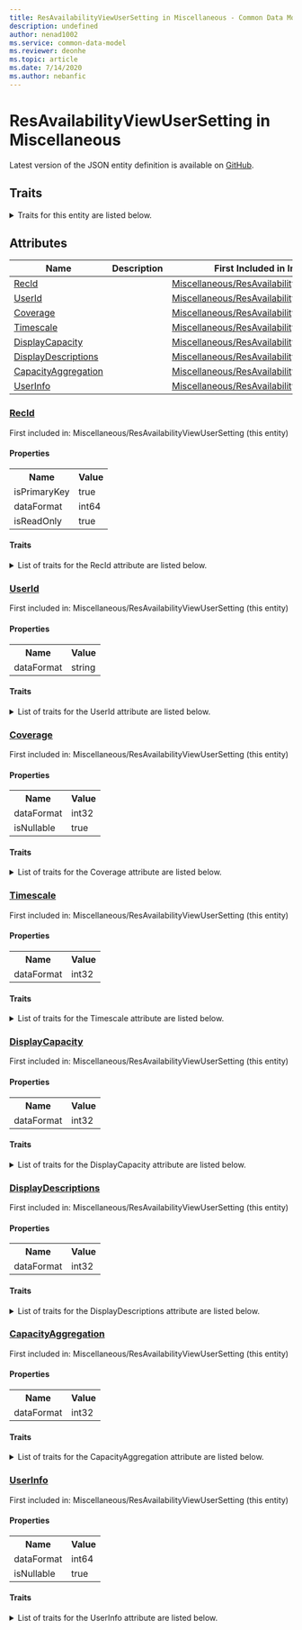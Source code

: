 ```yaml
---
title: ResAvailabilityViewUserSetting in Miscellaneous - Common Data Model | Microsoft Docs
description: undefined
author: nenad1002
ms.service: common-data-model
ms.reviewer: deonhe
ms.topic: article
ms.date: 7/14/2020
ms.author: nebanfic
---
```


# ResAvailabilityViewUserSetting in Miscellaneous

  
 Latest version of the JSON entity definition is available on <a href="https://github.com/Microsoft/CDM/tree/master/schemaDocuments/core/operationsCommon/Tables/ProfessionalServices/ProjectManagementAndAccounting/Miscellaneous/ResAvailabilityViewUserSetting.cdm.json" target="_blank">GitHub</a>.  

## Traits

<details>
<summary>Traits for this entity are listed below.  
</summary>

**is.identifiedBy**  
  names a specifc identity attribute to use with an entity  <table><tr><th>Parameter</th><th>Value</th><th>Data type</th><th>Explanation</th></tr><tr><td>attribute</td><td>[ResAvailabilityViewUserSetting/(resolvedAttributes)/RecId](#RecId)</td><td>attribute</td><td></td></tr></table>

**is.CDM.entityVersion**  
  <table><tr><th>Parameter</th><th>Value</th><th>Data type</th><th>Explanation</th></tr><tr><td>versionNumber</td><td>"1.0"</td><td>string</td><td>semantic version number of the entity</td></tr></table>

**is.application.releaseVersion**  
  <table><tr><th>Parameter</th><th>Value</th><th>Data type</th><th>Explanation</th></tr><tr><td>releaseVersion</td><td>"10.0.13.0"</td><td>string</td><td>semantic version number of the application introducing this entity</td></tr></table>

</details>

## Attributes

|Name|Description|First Included in Instance|
|---|---|---|
|[RecId](#RecId)||<a href="ResAvailabilityViewUserSetting.md" target="_blank">Miscellaneous/ResAvailabilityViewUserSetting</a>|
|[UserId](#UserId)||<a href="ResAvailabilityViewUserSetting.md" target="_blank">Miscellaneous/ResAvailabilityViewUserSetting</a>|
|[Coverage](#Coverage)||<a href="ResAvailabilityViewUserSetting.md" target="_blank">Miscellaneous/ResAvailabilityViewUserSetting</a>|
|[Timescale](#Timescale)||<a href="ResAvailabilityViewUserSetting.md" target="_blank">Miscellaneous/ResAvailabilityViewUserSetting</a>|
|[DisplayCapacity](#DisplayCapacity)||<a href="ResAvailabilityViewUserSetting.md" target="_blank">Miscellaneous/ResAvailabilityViewUserSetting</a>|
|[DisplayDescriptions](#DisplayDescriptions)||<a href="ResAvailabilityViewUserSetting.md" target="_blank">Miscellaneous/ResAvailabilityViewUserSetting</a>|
|[CapacityAggregation](#CapacityAggregation)||<a href="ResAvailabilityViewUserSetting.md" target="_blank">Miscellaneous/ResAvailabilityViewUserSetting</a>|
|[UserInfo](#UserInfo)||<a href="ResAvailabilityViewUserSetting.md" target="_blank">Miscellaneous/ResAvailabilityViewUserSetting</a>|

### <a href=#RecId name="RecId">RecId</a>

First included in: Miscellaneous/ResAvailabilityViewUserSetting (this entity)  

#### Properties

<table><tr><th>Name</th><th>Value</th></tr><tr><td>isPrimaryKey</td><td>true</td></tr><tr><td>dataFormat</td><td>int64</td></tr><tr><td>isReadOnly</td><td>true</td></tr></table>

#### Traits

<details>
<summary>List of traits for the RecId attribute are listed below.</summary>

**is.dataFormat.integer**  
**is.dataFormat.big**  
**is.identifiedBy**  
names a specifc identity attribute to use with an entity  <table><tr><th>Parameter</th><th>Value</th><th>Data type</th><th>Explanation</th></tr><tr><td>attribute</td><td>[ResAvailabilityViewUserSetting/(resolvedAttributes)/RecId](#RecId)</td><td>attribute</td><td></td></tr></table>

**is.readOnly**  
**is.dataFormat.integer**  
**is.dataFormat.big**  
</details>

### <a href=#UserId name="UserId">UserId</a>

First included in: Miscellaneous/ResAvailabilityViewUserSetting (this entity)  

#### Properties

<table><tr><th>Name</th><th>Value</th></tr><tr><td>dataFormat</td><td>string</td></tr></table>

#### Traits

<details>
<summary>List of traits for the UserId attribute are listed below.</summary>

**is.dataFormat.character**  
**is.dataFormat.big**  
**is.dataFormat.array**  
**is.dataFormat.character**  
**is.dataFormat.array**  
</details>

### <a href=#Coverage name="Coverage">Coverage</a>

First included in: Miscellaneous/ResAvailabilityViewUserSetting (this entity)  

#### Properties

<table><tr><th>Name</th><th>Value</th></tr><tr><td>dataFormat</td><td>int32</td></tr><tr><td>isNullable</td><td>true</td></tr></table>

#### Traits

<details>
<summary>List of traits for the Coverage attribute are listed below.</summary>

**is.dataFormat.integer**  
**is.nullable**  
The attribute value may be set to NULL.  

**is.dataFormat.integer**  
</details>

### <a href=#Timescale name="Timescale">Timescale</a>

First included in: Miscellaneous/ResAvailabilityViewUserSetting (this entity)  

#### Properties

<table><tr><th>Name</th><th>Value</th></tr><tr><td>dataFormat</td><td>int32</td></tr></table>

#### Traits

<details>
<summary>List of traits for the Timescale attribute are listed below.</summary>

**is.dataFormat.integer**  
**is.dataFormat.integer**  
</details>

### <a href=#DisplayCapacity name="DisplayCapacity">DisplayCapacity</a>

First included in: Miscellaneous/ResAvailabilityViewUserSetting (this entity)  

#### Properties

<table><tr><th>Name</th><th>Value</th></tr><tr><td>dataFormat</td><td>int32</td></tr></table>

#### Traits

<details>
<summary>List of traits for the DisplayCapacity attribute are listed below.</summary>

**is.dataFormat.integer**  
**is.dataFormat.integer**  
</details>

### <a href=#DisplayDescriptions name="DisplayDescriptions">DisplayDescriptions</a>

First included in: Miscellaneous/ResAvailabilityViewUserSetting (this entity)  

#### Properties

<table><tr><th>Name</th><th>Value</th></tr><tr><td>dataFormat</td><td>int32</td></tr></table>

#### Traits

<details>
<summary>List of traits for the DisplayDescriptions attribute are listed below.</summary>

**is.dataFormat.integer**  
**is.dataFormat.integer**  
</details>

### <a href=#CapacityAggregation name="CapacityAggregation">CapacityAggregation</a>

First included in: Miscellaneous/ResAvailabilityViewUserSetting (this entity)  

#### Properties

<table><tr><th>Name</th><th>Value</th></tr><tr><td>dataFormat</td><td>int32</td></tr></table>

#### Traits

<details>
<summary>List of traits for the CapacityAggregation attribute are listed below.</summary>

**is.dataFormat.integer**  
**is.dataFormat.integer**  
</details>

### <a href=#UserInfo name="UserInfo">UserInfo</a>

First included in: Miscellaneous/ResAvailabilityViewUserSetting (this entity)  

#### Properties

<table><tr><th>Name</th><th>Value</th></tr><tr><td>dataFormat</td><td>int64</td></tr><tr><td>isNullable</td><td>true</td></tr></table>

#### Traits

<details>
<summary>List of traits for the UserInfo attribute are listed below.</summary>

**is.dataFormat.integer**  
**is.dataFormat.big**  
**is.nullable**  
The attribute value may be set to NULL.  

**is.dataFormat.integer**  
**is.dataFormat.big**  
</details>
